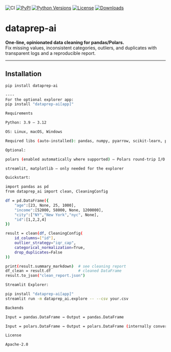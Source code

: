 ![CI](https://github.com/RohitRajdev/dataprep-ai/actions/workflows/ci.yml/badge.svg)
[![PyPI](https://img.shields.io/pypi/v/dataprep-ai.svg)](https://pypi.org/project/dataprep-ai/)
[![Python Versions](https://img.shields.io/pypi/pyversions/dataprep-ai.svg)](https://pypi.org/project/dataprep-ai/)
[![License](https://img.shields.io/badge/License-Apache_2.0-blue.svg)](https://www.apache.org/licenses/LICENSE-2.0)
[![Downloads](https://img.shields.io/pypi/dm/dataprep-ai.svg)](https://pypistats.org/packages/dataprep-ai)



# dataprep-ai

**One-line, opinionated data cleaning for pandas/Polars.**  
Fix missing values, inconsistent categories, outliers, and duplicates with transparent logs and a reproducible report.

---

## Installation

```bash
pip install dataprep-ai

----
For the optional explorer app:
pip install "dataprep-ai[app]"

Requirements

Python: 3.9 – 3.12

OS: Linux, macOS, Windows

Required libs (auto-installed): pandas, numpy, pyarrow, scikit-learn, pydantic, rich

Optional:

polars (enabled automatically where supported) — Polars round-trip I/O

streamlit, matplotlib — only needed for the explorer

Quickstart:

import pandas as pd
from dataprep_ai import clean, CleaningConfig

df = pd.DataFrame({
    "age":[23, None, 25, 1000],
    "income":[52000, 58000, None, 1200000],
    "city":["NY","New York","nyc", None],
    "id":[1,2,2,4]
})

result = clean(df, CleaningConfig(
    id_columns=["id"],
    outlier_strategy="iqr_cap",
    categorical_normalization=True,
    drop_duplicates=False
))

print(result.summary_markdown)  # see cleaning report
df_clean = result.df            # cleaned DataFrame
result.to_json("clean_report.json")

Streamlit Explorer:

pip install "dataprep-ai[app]"
streamlit run -m dataprep_ai.explore -- --csv your.csv

Backends

Input = pandas.DataFrame → Output = pandas.DataFrame

Input = polars.DataFrame → Output = polars.DataFrame (internally converts via pandas in v0.1)

License

Apache-2.0


